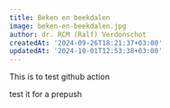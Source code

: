 ```yaml
---
title: Beken en beekdalen
image: beken-en-beekdalen.jpg
author: dr. RCM (Ralf) Verdonschot
createdAt: '2024-09-26T18:21:37+03:00'
updatedAt: '2024-10-01T12:53:38+03:00'
---
```



This is to test github action


test it for a prepush